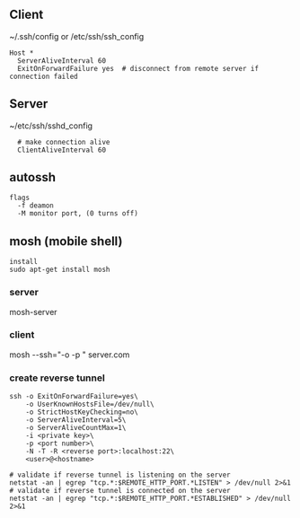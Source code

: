## Client
~/.ssh/config or /etc/ssh/ssh_config
``` 
Host *
  ServerAliveInterval 60
  ExitOnForwardFailure yes  # disconnect from remote server if connection failed
```

## Server
~/etc/ssh/sshd_config
```
  # make connection alive
  ClientAliveInterval 60
```


## autossh
```
flags 
  -f deamon
  -M monitor port, (0 turns off)
```

## mosh (mobile shell)
```
install
sudo apt-get install mosh
```
### server
mosh-server

### client
mosh --ssh="-o <blah> -p <port>" server.com


### create reverse tunnel
```
ssh -o ExitOnForwardFailure=yes\
    -o UserKnownHostsFile=/dev/null\
    -o StrictHostKeyChecking=no\
    -o ServerAliveInterval=5\
    -o ServerAliveCountMax=1\
    -i <private key>\
    -p <port number>\
    -N -T -R <reverse port>:localhost:22\
    <user>@<hostname>

# validate if reverse tunnel is listening on the server
netstat -an | egrep "tcp.*:$REMOTE_HTTP_PORT.*LISTEN" > /dev/null 2>&1
# validate if reverse tunnel is connected on the server
netstat -an | egrep "tcp.*:$REMOTE_HTTP_PORT.*ESTABLISHED" > /dev/null 2>&1
```
